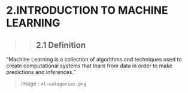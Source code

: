  # 2.INTRODUCTION TO MACHINE LEARNING
 >>## 2.1 Definition
 “Machine Learning is a collection of algorithms and techniques used to create computational systems that learn from data in order to make predictions and inferences.”
 > image : `ml-categories.png`
